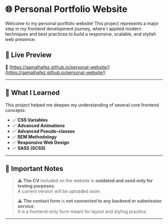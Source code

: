 # 🌐 Personal Portfolio Website

Welcome to my personal portfolio website! This project represents a major step in my frontend development journey, where I applied modern techniques and best practices to build a responsive, scalable, and stylish web presence.


## 🚀 Live Preview

🔗 [https://gamalhafez.github.io/personal-website/](https://gamalhafez.github.io/personal-website/)

---

## 📘 What I Learned

This project helped me deepen my understanding of several core frontend concepts:

- ✅ **CSS Variables**  
- ✅ **Advanced Animations**  
- ✅ **Advanced Pseudo-classes**  
- ✅ **BEM Methodology**  
- ✅ **Responsive Web Design**  
- ✅ **SASS (SCSS)**  

---

## 📝 Important Notes

> ⚠️ **The CV** included on the website is **outdated and used only for testing purposes**.  
> A current version will be uploaded soon.

> ⚠️ **The contact form** is **not connected to any backend or submission service**.  
> It is a frontend-only form meant for layout and styling practice.

---
